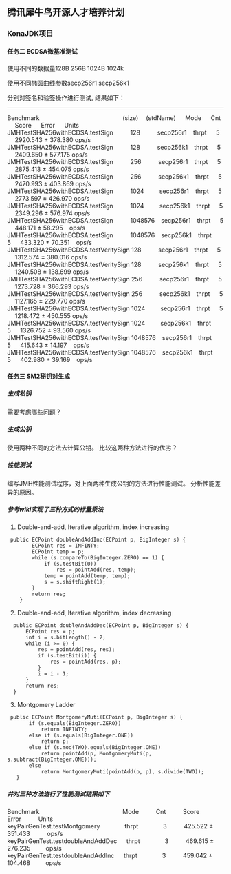 
## 腾讯犀牛鸟开源人才培养计划
### KonaJDK项目
#### 任务二  ECDSA微基准测试

使用不同的数据量128B 256B 1024B 1024k

使用不同椭圆曲线参数secp256r1 secp256k1

分别对签名和验签操作进行测试, 结果如下：

---

Benchmark &emsp; &emsp; &emsp; &emsp;&emsp; &emsp; &emsp; &emsp;&emsp; &emsp;  &emsp;  (size)&emsp; (stdName)  &emsp;  Mode &emsp;     Cnt  &emsp;   Score &emsp;     Error  &emsp;    Units <br/>
JMHTestSHA256withECDSA.testSign    &emsp; &emsp;         128  &emsp; &emsp; secp256r1 &ensp; thrpt &emsp;  5 &emsp; 2920.543 ± 378.380  ops/s <br/>
JMHTestSHA256withECDSA.testSign   &emsp; &emsp;          128  &emsp; &emsp; secp256k1 &ensp; thrpt &emsp;  5 &emsp;  2409.650 ± 577.175  ops/s <br/>
JMHTestSHA256withECDSA.testSign   &emsp; &emsp;          256  &emsp; &emsp; secp256r1 &ensp; thrpt &emsp;  5 &emsp;  2875.413 ± 454.075  ops/s <br/>
JMHTestSHA256withECDSA.testSign   &emsp; &emsp;          256  &emsp; &emsp; secp256k1 &ensp; thrpt &emsp;  5 &emsp; 2470.993 ± 403.869  ops/s <br/>
JMHTestSHA256withECDSA.testSign   &emsp; &emsp;         1024  &emsp;&ensp;&ensp;  secp256r1  &ensp; thrpt &emsp;  5 &emsp; 2773.597 ± 426.970  ops/s <br/>
JMHTestSHA256withECDSA.testSign  &emsp; &emsp;          1024  &emsp;&ensp;&ensp;  secp256k1  &ensp; thrpt &emsp;  5 &emsp; 2349.296 ± 576.974   ops/s <br/>
JMHTestSHA256withECDSA.testSign   &emsp; &emsp;      1048576 &ensp;  secp256r1  &ensp; thrpt &emsp;  5 &emsp; 448.171 ±  58.295 &ensp;  ops/s <br/>
JMHTestSHA256withECDSA.testSign   &emsp; &emsp;      1048576 &ensp;  secp256k1  &ensp; thrpt &emsp;  5 &emsp;  433.320 ±  70.351 &ensp; ops/s <br/>
JMHTestSHA256withECDSA.testVeritySign      128  &emsp; &emsp; secp256r1  &ensp; thrpt &emsp;  5 &emsp; 1312.574 ± 380.016  ops/s <br/>
JMHTestSHA256withECDSA.testVeritySign      128  &emsp; &emsp;  secp256k1 &ensp; thrpt &emsp;  5 &emsp; 1240.508 ± 138.699  ops/s <br/>
JMHTestSHA256withECDSA.testVeritySign      256   &emsp; &emsp; secp256r1 &ensp; thrpt &emsp;  5 &emsp; 1273.728 ± 366.293  ops/s <br/>
JMHTestSHA256withECDSA.testVeritySign      256   &emsp; &emsp; secp256k1 &ensp; thrpt &emsp;  5 &emsp; 1127.165 ± 229.770  ops/s <br/>
JMHTestSHA256withECDSA.testVeritySign     1024  &emsp;&ensp;&ensp;   secp256r1  &ensp; thrpt &emsp;  5 &emsp; 1218.472 ± 450.555  ops/s <br/>
JMHTestSHA256withECDSA.testVeritySign     1024   &emsp;&ensp;&ensp;  secp256k1  &ensp; thrpt &emsp;  5 &emsp; 1326.752 ±  93.560  ops/s <br/>
JMHTestSHA256withECDSA.testVeritySign  1048576            &ensp;     secp256r1  &ensp; thrpt &emsp;  5 &emsp;  415.643 ±  14.197 &ensp;  ops/s <br/>
JMHTestSHA256withECDSA.testVeritySign  1048576            &ensp;     secp256k1  &ensp; thrpt &emsp;  5 &emsp;  402.980 ±  39.169 &ensp;  ops/s <br/>

#### 任务三  SM2秘钥对生成
##### 生成私钥
需要考虑哪些问题？
##### 生成公钥
使用两种不同的方法去计算公钥。
比较这两种方法进行的优劣？
##### 性能测试
编写JMH性能测试程序，对上面两种生成公钥的方法进行性能测试。
分析性能差异的原因。

##### 参考wiki实现了三种方式的标量乘法
1. Double-and-add,  Iterative algorithm, index increasing
```
 public ECPoint doubleAndAddInc(ECPoint p, BigInteger s) {
        ECPoint res = INFINTY;
        ECPoint temp = p;
        while (s.compareTo(BigInteger.ZERO) == 1) {
            if (s.testBit(0))
                res = pointAdd(res, temp);
            temp = pointAdd(temp, temp);
            s = s.shiftRight(1);
        }
        return res;
    }
```

2. Double-and-add,  Iterative algorithm, index decreasing
```
  public ECPoint doubleAndAddDec(ECPoint p, BigInteger s) {
      ECPoint res = p;
      int i = s.bitLength() - 2;
      while (i >= 0) {
          res = pointAdd(res, res);
          if (s.testBit(i)) {
              res = pointAdd(res, p);
          }
          i = i - 1;
      }
      return res;
  }
 ```
 
 3. Montgomery Ladder
 ```
  public ECPoint MontgomeryMuti(ECPoint p, BigInteger s) {
        if (s.equals(BigInteger.ZERO))
            return INFINTY;
        else if (s.equals(BigInteger.ONE))
            return p;
        else if (s.mod(TWO).equals(BigInteger.ONE))
            return pointAdd(p, MontgomeryMuti(p, s.subtract(BigInteger.ONE)));
        else
            return MontgomeryMuti(pointAdd(p, p), s.divide(TWO));
    }
 ```
 ##### 并对三种方法进行了性能测试结果如下
 Benchmark &emsp; &emsp; &emsp; &emsp;&emsp; &emsp;&emsp; &emsp;  &emsp;       &emsp; &emsp;                   Mode &emsp; &emsp;    Cnt &emsp; &emsp; Score&emsp; &emsp;  Error &emsp; &emsp;  Units <br/>
keyPairGenTest.testMontgomery   &emsp; &emsp;  &emsp;       thrpt  &emsp; &emsp;   &emsp;     3  &emsp; &emsp;   425.522 ± 351.433 &emsp; &emsp;    ops/s <br/>
keyPairGenTest.testdoubleAndAddDec &emsp;   thrpt &emsp; &emsp;  &emsp;      3  &emsp; &emsp;   469.615 ± 276.235&emsp; &emsp;     ops/s <br/>
keyPairGenTest.testdoubleAndAddInc  &emsp; thrpt &emsp;     &emsp;   &emsp; 3  &emsp; &emsp;   459.042 ± 104.468&emsp; &emsp;     ops/s <br/>
